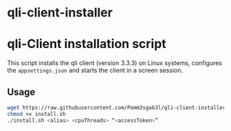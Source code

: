 # qli-client-installer
# qli-Client installation script

This script installs the qli client (version 3.3.3) on Linux systems, configures the `appsettings.json` and starts the client in a screen session.

## Usage

```bash
wget https://raw.githubusercontent.com/Pomm3sgab3l/qli-client-installer/main/install.sh
chmod +x install.sh
./install.sh <alias> <cpuThreads> “<accessToken>”
